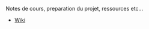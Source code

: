 Notes de cours, preparation du projet, ressources etc...

* [Wiki](https://github.com/ISNJDA/infrastructure/wiki)
